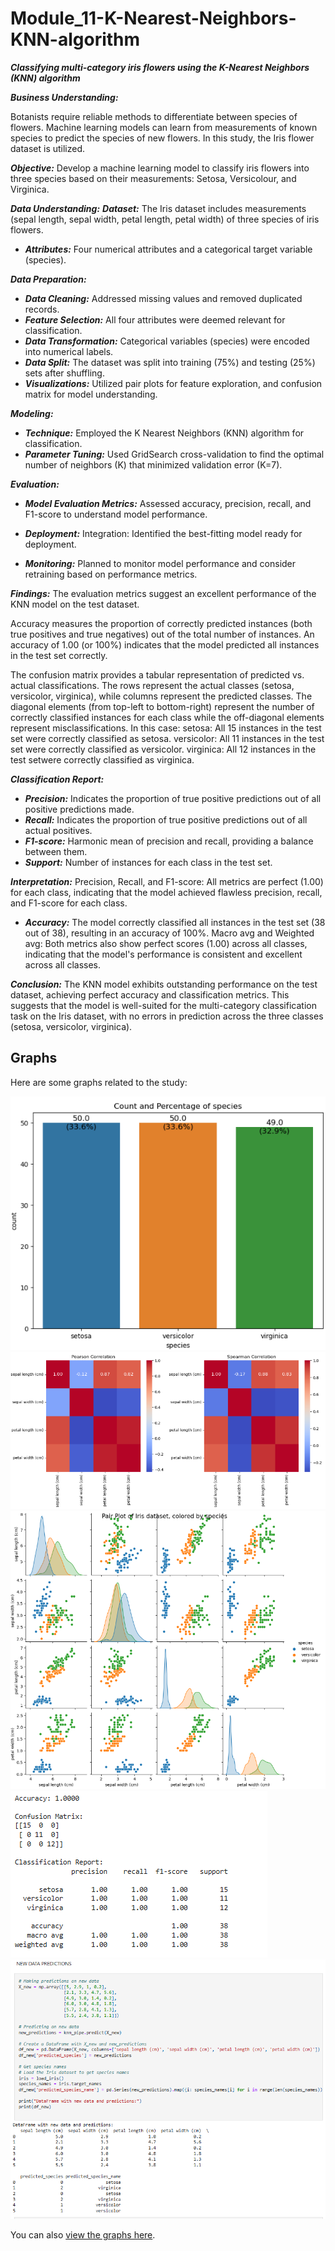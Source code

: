 # Module_11-K-Nearest-Neighbors-KNN-algorithm

***Classifying multi-category iris flowers using the K-Nearest Neighbors (KNN) algorithm*** <br>

***Business Understanding:***

Botanists require reliable methods to differentiate between species of flowers. Machine learning models can learn from measurements of known species to predict the species of new flowers. In this study, the Iris flower dataset is utilized.

***Objective:*** Develop a machine learning model to classify iris flowers into three species based on their measurements: Setosa, Versicolour, and Virginica.

***Data Understanding:***
***Dataset:*** The Iris dataset includes measurements (sepal length, sepal width, petal length, petal width) of three species of iris flowers. 
* ***Attributes:*** Four numerical attributes and a categorical target variable (species).

***Data Preparation:*** <br>
* ***Data Cleaning:*** Addressed missing values and removed duplicated records. <br>
* ***Feature Selection:*** All four attributes were deemed relevant for classification. <br>
* ***Data Transformation:*** Categorical variables (species) were encoded into numerical labels. <br>
* ***Data Split:*** The dataset was split into training (75%) and testing (25%) sets after shuffling. <br>
* ***Visualizations:*** Utilized pair plots for feature exploration, and confusion matrix for model understanding.

***Modeling:***
* ***Technique:*** Employed the K Nearest Neighbors (KNN) algorithm for classification. 
* ***Parameter Tuning:*** Used GridSearch cross-validation to find the optimal number of neighbors (K) that minimized validation error (K=7).

***Evaluation:***
* ***Model Evaluation Metrics:*** Assessed accuracy, precision, recall, and F1-score to understand model performance.

* ***Deployment:*** Integration: Identified the best-fitting model ready for deployment. 
* ***Monitoring:*** Planned to monitor model performance and consider retraining based on performance metrics.

***Findings:***
The evaluation metrics suggest an excellent performance of the KNN model on the test dataset.

Accuracy measures the proportion of correctly predicted instances (both true positives and true negatives) out of the total number of instances. An accuracy of 1.00 (or 100%) indicates that the model predicted all instances in the test set correctly.

The confusion matrix provides a tabular representation of predicted vs. actual classifications. The rows represent the actual classes (setosa, versicolor, virginica), while columns represent the predicted classes. The diagonal elements (from top-left to bottom-right) represent the number of correctly classified instances for each class while the off-diagonal elements represent misclassifications. In this case: setosa: All 15 instances in the test set were correctly classified as setosa. versicolor: All 11 instances in the test set were correctly classified as versicolor. virginica: All 12 instances in the test setwere correctly classified as virginica.

***Classification Report:*** 
* ***Precision:*** Indicates the proportion of true positive predictions out of all positive predictions made.<br>
* ***Recall:*** Indicates the proportion of true positive predictions out of all actual positives.<br>
* ***F1-score:*** Harmonic mean of precision and recall, providing a balance between them. <br>
* ***Support:*** Number of instances for each class in the test set.

***Interpretation:*** Precision, Recall, and F1-score: All metrics are perfect (1.00) for each class, indicating that the model achieved flawless precision, recall, and F1-score for each class. 
* ***Accuracy:*** The model correctly classified all instances in the test set (38 out of 38), resulting in an accuracy of 100%. Macro avg and Weighted avg: Both metrics also show perfect scores (1.00) across all classes, indicating that the model's performance is consistent and excellent across all classes.

***Conclusion:*** The KNN model exhibits outstanding performance on the test dataset, achieving perfect accuracy and classification metrics. This suggests that the model is well-suited for the multi-category classification task on the Iris dataset, with no errors in prediction across the three classes (setosa, versicolor, virginica).

## Graphs

Here are some graphs related to the study:

![bar](graphs/bar.png)
![corr](graphs/corr.png)
![scatter_plot](graphs/scatter_plot.png)
![class_report](graphs/class_report.png)
![prediction](graphs/prediction.png)

You can also [view the graphs here](graphs/).
